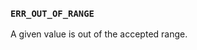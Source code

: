### `ERR_OUT_OF_RANGE`

A given value is out of the accepted range.

<a id="ERR_PACKAGE_IMPORT_NOT_DEFINED"></a>
